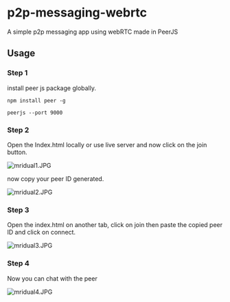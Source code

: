 # p2p-messaging-webrtc

A simple p2p messaging app using webRTC made in PeerJS


## Usage

### Step 1
install peer js package globally.

```
npm install peer -g
```

```
peerjs --port 9000
```


### Step 2

Open the Index.html locally or use live server and now click on the join button.

![mridual1.JPG](https://cdn.hashnode.com/res/hashnode/image/upload/v1602902750152/ZpF7DjGuF.jpeg)

now copy your peer ID generated.

![mridual2.JPG](https://cdn.hashnode.com/res/hashnode/image/upload/v1602902841000/thxFL0wCU.jpeg)

### Step 3

Open the index.html on another tab, click on join then paste the copied peer ID and click on connect.


![mridual3.JPG](https://cdn.hashnode.com/res/hashnode/image/upload/v1602902949314/_MKnatGKz.jpeg)

### Step 4

Now you can chat with the peer

![mridual4.JPG](https://cdn.hashnode.com/res/hashnode/image/upload/v1602903025738/Ouu4MrMbk.jpeg)
